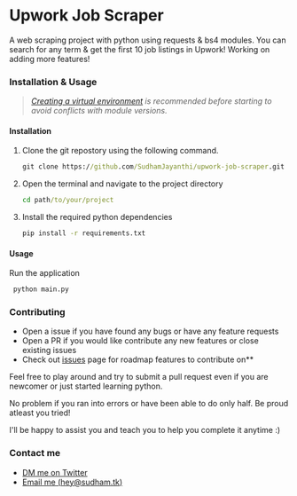 # Upwork Job Scraper
A web scraping project with python using requests &amp; bs4 modules. You can search for any term & get the first 10 job listings in Upwork! Working on adding more features!

### Installation & Usage

> _[Creating a virtual environment](https://www.google.com/url?sa=t&rct=j&q=&esrc=s&source=web&cd=&cad=rja&uact=8&ved=2ahUKEwiS4sDAlIzsAhU-yzgGHemmC0EQFjABegQIBBAB&url=https%3A%2F%2Fuoa-eresearch.github.io%2Feresearch-cookbook%2Frecipe%2F2014%2F11%2F26%2Fpython-virtual-env%2F&usg=AOvVaw1NspSZHTjlBJA7efitqlGf) is recommended before starting to avoid conflicts with module versions._ 

#### Installation
1. Clone the git repostory using the following command. 
    ```cmd
    git clone https://github.com/SudhamJayanthi/upwork-job-scraper.git 
    ```

2. Open the terminal and navigate to the project directory
    ```cmd
    cd path/to/your/project 
    ```

3. Install the required python dependencies 
    ```cmd 
    pip install -r requirements.txt
    ```
   

#### Usage
Run the application
```cmd
 python main.py
```


### Contributing
- Open a issue if you have found any bugs or have any feature requests
- Open a PR if you would like contribute any new features or close existing issues
- Check out [issues](https://github.com/sudhamjayanthi/upwork-job-scraper/issues) page for roadmap features to contribute on**

Feel free to play around and try to submit a pull request even if you are newcomer or just started learning python.

No problem if you ran into errors or have been able to do only half. Be proud atleast you tried!

I'll be happy to assist you and teach you to help you complete it anytime :)

### Contact me
- [DM me on Twitter](https://www.twitter.com/sudhamjayanthi)
- [Email me (hey@sudham.tk) ](mailto:hey@sudham.tk)
